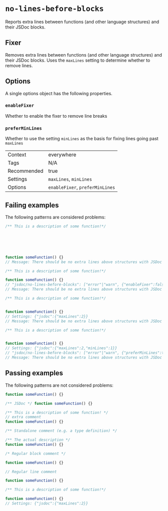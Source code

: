 <a name="user-content-no-lines-before-blocks"></a>
<a name="no-lines-before-blocks"></a>
# <code>no-lines-before-blocks</code>

Reports extra lines between functions (and other language structures) and their
JSDoc blocks.

<a name="user-content-no-lines-before-blocks-fixer"></a>
<a name="no-lines-before-blocks-fixer"></a>
## Fixer

Removes extra lines between functions (and other language structures) and their
JSDoc blocks. Uses the `maxLines` setting to determine whether to remove lines.

<a name="user-content-no-lines-before-blocks-options"></a>
<a name="no-lines-before-blocks-options"></a>
## Options

A single options object has the following properties.

<a name="user-content-no-lines-before-blocks-options-enablefixer"></a>
<a name="no-lines-before-blocks-options-enablefixer"></a>
### <code>enableFixer</code>

Whether to enable the fixer to remove line breaks
<a name="user-content-no-lines-before-blocks-options-preferminlines"></a>
<a name="no-lines-before-blocks-options-preferminlines"></a>
### <code>preferMinLines</code>

Whether to use the setting `minLines` as the basis for fixing lines going past `maxLines`


|||
|---|---|
|Context|everywhere|
|Tags|N/A|
|Recommended|true|
|Settings|`maxLines`, `minLines`|
|Options|`enableFixer`, `preferMinLines`|

<a name="user-content-no-lines-before-blocks-failing-examples"></a>
<a name="no-lines-before-blocks-failing-examples"></a>
## Failing examples

The following patterns are considered problems:

````ts
/** This is a description of some function!*/






function someFunction() {}
// Message: There should be no extra lines above structures with JSDoc blocks

/** This is a description of some function!*/

function someFunction() {}
// "jsdoc/no-lines-before-blocks": ["error"|"warn", {"enableFixer":false}]
// Message: There should be no extra lines above structures with JSDoc blocks

/** This is a description of some function!*/


function someFunction() {}
// Settings: {"jsdoc":{"maxLines":2}}
// Message: There should be no extra lines above structures with JSDoc blocks

/** This is a description of some function!*/


function someFunction() {}
// Settings: {"jsdoc":{"maxLines":2,"minLines":1}}
// "jsdoc/no-lines-before-blocks": ["error"|"warn", {"preferMinLines":true}]
// Message: There should be no extra lines above structures with JSDoc blocks
````



<a name="user-content-no-lines-before-blocks-passing-examples"></a>
<a name="no-lines-before-blocks-passing-examples"></a>
## Passing examples

The following patterns are not considered problems:

````ts
function someFunction() {}

/** JSDoc */ function someFunction() {}

/** This is a description of some function! */
// extra comment
function someFunction() {}

/** Standalone comment (e.g. a type definition) */

/** The actual description */
function someFunction() {}

/* Regular block comment */

function someFunction() {}

// Regular line comment

function someFunction() {}

/** This is a description of some function!*/

function someFunction() {}
// Settings: {"jsdoc":{"maxLines":2}}
````

